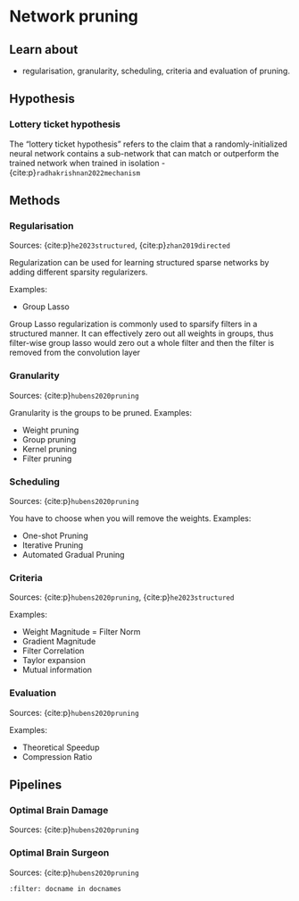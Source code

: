 # Network pruning

## Learn about
- regularisation, granularity, scheduling, criteria and evaluation of pruning.

## Hypothesis

### Lottery ticket hypothesis
The “lottery ticket hypothesis” refers to the claim that a randomly-initialized neural network contains a sub-network that can match or outperform the trained network when trained in isolation - {cite:p}`radhakrishnan2022mechanism`


## Methods

### Regularisation
Sources: {cite:p}`he2023structured`, {cite:p}`zhan2019directed`

Regularization can be used for learning structured sparse
networks by adding different sparsity regularizers.

Examples:
- Group Lasso 


Group Lasso regularization is commonly used to sparsify filters in a structured manner. It can effectively zero out all weights in groups, thus filter-wise group lasso would zero out a whole filter and then the filter is removed from the convolution layer


### Granularity
Sources: {cite:p}`hubens2020pruning`

Granularity is the groups to be pruned.
Examples: 
- Weight pruning
- Group pruning
- Kernel pruning
- Filter pruning


### Scheduling
Sources: {cite:p}`hubens2020pruning`

You have to choose when you will remove the weights.
Examples: 
- One-shot Pruning
- Iterative Pruning
- Automated Gradual Pruning

### Criteria
Sources: {cite:p}`hubens2020pruning`, {cite:p}`he2023structured` 

Examples:
- Weight Magnitude = Filter Norm
- Gradient Magnitude
- Filter Correlation
- Taylor expansion
- Mutual information

### Evaluation
Sources: {cite:p}`hubens2020pruning`

Examples:
- Theoretical Speedup
- Compression Ratio


## Pipelines

### Optimal Brain Damage
Sources: {cite:p}`hubens2020pruning`


###  Optimal Brain Surgeon
Sources: {cite:p}`hubens2020pruning`



```{bibliography}
:filter: docname in docnames
```